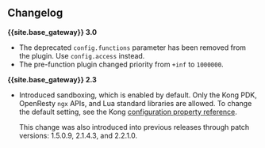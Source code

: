 ## Changelog

**{{site.base_gateway}} 3.0**

* The deprecated `config.functions` parameter has been removed from the plugin.
Use `config.access` instead.
* The pre-function plugin changed priority from `+inf` to `1000000`.

**{{site.base_gateway}} 2.3**

* Introduced sandboxing, which is enabled by default.
Only the Kong PDK, OpenResty `ngx` APIs, and Lua standard libraries are allowed.
To change the default setting, see the Kong [configuration property reference](/gateway/latest/reference/configuration/#untrusted_lua).

  This change was also introduced into previous releases through patch versions: 1.5.0.9, 2.1.4.3, and 2.2.1.0.
